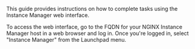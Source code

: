 
This guide provides instructions on how to complete tasks using the Instance Manager web interface. 

To access the web interface, go to the FQDN for your NGINX Instance Manager host in a web browser and log in. Once you're logged in, select "Instance Manager" from the Launchpad menu.

<!-- Do not remove. Keep this code at the bottom of the include -->
<!-- DOCS-1051 -->